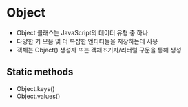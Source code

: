 # Object

- Object 클래스는 JavaScript의 데이터 유형 중 하나
- 다양한 키 모음 및 더 복잡한 엔티티들을 저장하는데 사용
- 객체는 Object() 생성자 또는 객체초기자/리터럴 구문을 통해 생성

## Static methods

- Object.keys()
- Object.values()
